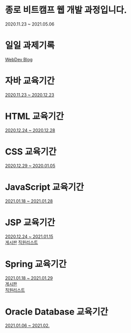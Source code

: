 # 종로 비트캠프 웹 개발 과정입니다.

2020.11.23 ~ 2021.05.06

# 일일 과제기록
<a href = "https://roqhdehd502.github.io/">WebDev Blog</a>

# 자바 교육기간

<a href = "https://github.com/roqhdehd502/WebDev/tree/main/JavaWebDev">2020.11.23 ~ 2020.12.23</a>

# HTML 교육기간

<a href = "https://github.com/roqhdehd502/WebDev/tree/main/HTMLWebDev">2020.12.24 ~ 2020.12.28</a>

# CSS 교육기간

<a href = "https://github.com/roqhdehd502/WebDev/tree/main/CSSWebDev">2020.12.29 ~ 2020.01.05</a>

# JavaScript 교육기간

<a href = "https://github.com/roqhdehd502/WebDev/tree/main/JSWebDev">2021.01.18 ~ 2021.01.28</a>

# JSP 교육기간

<a href = "https://github.com/roqhdehd502/WebDev/tree/main/JSPWebDev">2020.12.24 ~ 2021.01.15</a><br>
<a href = "https://github.com/roqhdehd502/WebDev/tree/main/JSP_MyBoard">게시판</a>
<a href = "https://github.com/roqhdehd502/WebDev/tree/main/JSP_Employee">직원리스트</a>

# Spring 교육기간

<a href = "https://github.com/roqhdehd502/WebDev/tree/main/spring_11_MVCBoard">2021.01.18 ~ 2021.01.29</a><br>
<a href = "https://github.com/roqhdehd502/WebDev/tree/main/spring_board_5_test">게시판</a><br>
<a href = "https://github.com/roqhdehd502/WebDev/tree/main/spring_emp_5_test">직원리스트</a>

# Oracle Database 교육기간

<a href = "https://github.com/roqhdehd502/WebDev/tree/main/DBWebDev">2021.01.06 ~ 2021.02.</a>
